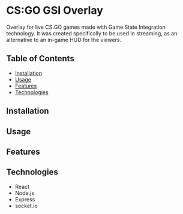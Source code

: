 # CS:GO GSI Overlay

Overlay for live CS:GO games made with Game State Integration technology. It was created specifically to be used in streaming, as an alternative to an in-game HUD for the viewers.

## Table of Contents

- [Installation](#installation)
- [Usage](#usage)
- [Features](#features)
- [Technologies](#technologies)

## Installation

## Usage

## Features

## Technologies

- React
- Node.js
- Express
- socket.io
